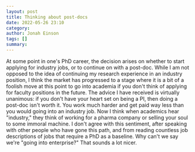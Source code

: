 ```yaml
---
layout: post
title: Thinking about post-docs
date: 2022-05-26 23:10
category: 
author: Jonah Einson
tags: []
summary: 
---
```


At some point in one's PhD career, the decision arises on whether to start applying for industry jobs, or to continue on with a post-doc. 
While I am not opposed to the idea of continuing my research experience in an industry position, I think the market has progressed to a stage
where it is a bit of a foolish move at this point to go into academia if you don't think of applying for faculty positions in the future. The advice I have received is virtually unanimous: 
if you don't have your heart set on being a PI, then doing a post-doc isn't worth it. You work
much harder and get paid way less than you would going into an industry job. 
Now I think when academics hear "industry," they think of working for a pharma company or selling
your soul to some immoral machine. I don't agree with this sentiment, after speaking with other 
people who have gone this path, and from reading countless job descriptions of jobs that require
a PhD as a baseline. Why can't we say we're "going into enterprise?" That sounds a lot nicer. 